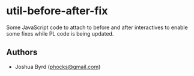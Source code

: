 # util-before-after-fix

Some JavaScript code to attach to before and after interactives to enable some fixes while PL code is being updated.

## Authors

- Joshua Byrd ([phocks@gmail.com](mailto:phocks@gmail.com))
